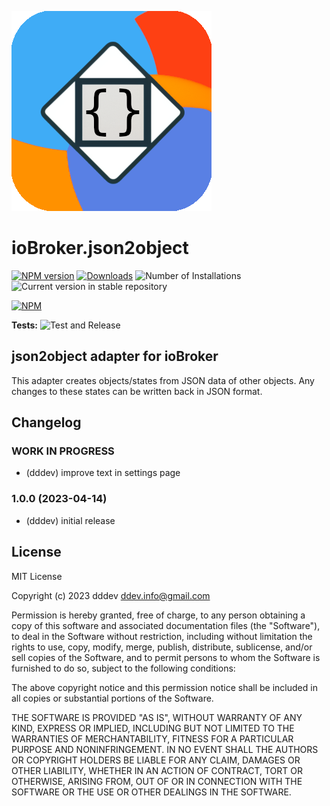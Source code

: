 ![Logo](admin/json2object.png)

# ioBroker.json2object

[![NPM version](https://img.shields.io/npm/v/iobroker.json2object.svg)](https://www.npmjs.com/package/iobroker.json2object)
[![Downloads](https://img.shields.io/npm/dm/iobroker.json2object.svg)](https://www.npmjs.com/package/iobroker.json2object)
![Number of Installations](https://iobroker.live/badges/json2object-installed.svg)
![Current version in stable repository](https://iobroker.live/badges/json2object-stable.svg)

[![NPM](https://nodei.co/npm/iobroker.json2object.png?downloads=true)](https://nodei.co/npm/iobroker.json2object/)

**Tests:** ![Test and Release](https://github.com/DDD3v/ioBroker.json2object/workflows/Test%20and%20Release/badge.svg)

## json2object adapter for ioBroker

This adapter creates objects/states from JSON data of other objects. Any changes to these states can be written back in JSON format.

## Changelog

<!--
	Placeholder for the next version (at the beginning of the line):
	### **WORK IN PROGRESS**
-->

### **WORK IN PROGRESS**

-   (dddev) improve text in settings page

### 1.0.0 (2023-04-14)

-   (dddev) initial release

## License

MIT License

Copyright (c) 2023 dddev <ddev.info@gmail.com>

Permission is hereby granted, free of charge, to any person obtaining a copy
of this software and associated documentation files (the "Software"), to deal
in the Software without restriction, including without limitation the rights
to use, copy, modify, merge, publish, distribute, sublicense, and/or sell
copies of the Software, and to permit persons to whom the Software is
furnished to do so, subject to the following conditions:

The above copyright notice and this permission notice shall be included in all
copies or substantial portions of the Software.

THE SOFTWARE IS PROVIDED "AS IS", WITHOUT WARRANTY OF ANY KIND, EXPRESS OR
IMPLIED, INCLUDING BUT NOT LIMITED TO THE WARRANTIES OF MERCHANTABILITY,
FITNESS FOR A PARTICULAR PURPOSE AND NONINFRINGEMENT. IN NO EVENT SHALL THE
AUTHORS OR COPYRIGHT HOLDERS BE LIABLE FOR ANY CLAIM, DAMAGES OR OTHER
LIABILITY, WHETHER IN AN ACTION OF CONTRACT, TORT OR OTHERWISE, ARISING FROM,
OUT OF OR IN CONNECTION WITH THE SOFTWARE OR THE USE OR OTHER DEALINGS IN THE
SOFTWARE.
